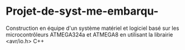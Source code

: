 # Projet-de-syst-me-embarqu-
Construction en équipe d'un système matériel et logiciel basé sur les microcontrôleurs ATMEGA324a et ATMEGA8 en utilisant la librairie &lt;avr/io.h> C++
